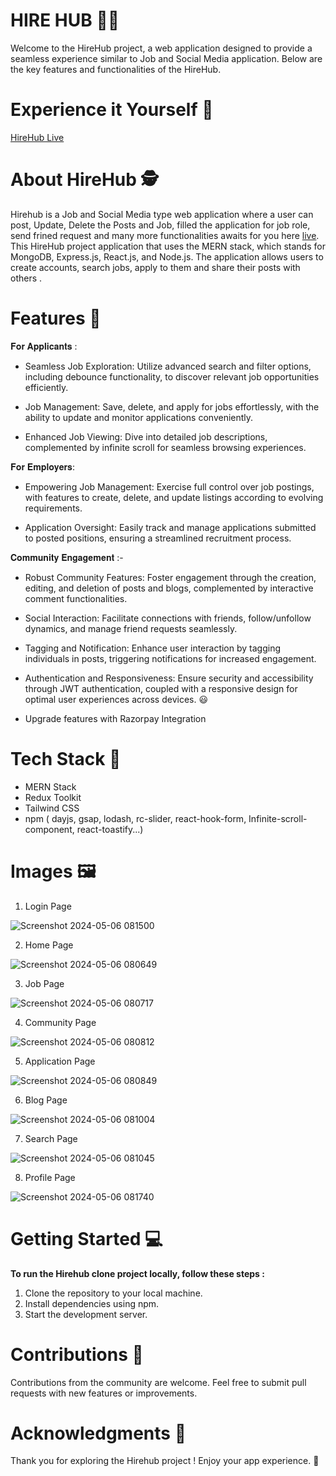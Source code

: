 # HIRE HUB 🧑‍🎓

Welcome to the HireHub project, a web application designed to provide a seamless experience similar to Job and Social Media application. Below are the key features and functionalities of the HireHub.

# Experience it Yourself 🔗

[HireHub Live](https://arya-hirehub.netlify.app/)

# About HireHub 🕵️

Hirehub is a Job and Social Media type web application where a user can post, Update, Delete the Posts and Job, filled the application for job role, send frined request and many more functionalities awaits for you here [live](https://arya-hirehub.netlify.app/). This HireHub project application that uses the MERN stack, which stands for MongoDB, Express.js, React.js, and Node.js. The application allows users to create accounts, search jobs, apply to them and share their posts with others .

# Features 🤖

𝐅𝐨𝐫 𝐀𝐩𝐩𝐥𝐢𝐜𝐚𝐧𝐭𝐬 :

- Seamless Job Exploration: Utilize advanced search and filter options, including debounce functionality, to discover relevant job opportunities efficiently.

- Job Management: Save, delete, and apply for jobs effortlessly, with the ability to update and monitor applications conveniently.

- Enhanced Job Viewing: Dive into detailed job descriptions, complemented by infinite scroll for seamless browsing experiences.

𝐅𝐨𝐫 𝐄𝐦𝐩𝐥𝐨𝐲𝐞𝐫𝐬:

- Empowering Job Management: Exercise full control over job postings, with features to create, delete, and update listings according to evolving requirements.

- Application Oversight: Easily track and manage applications submitted to posted positions, ensuring a streamlined recruitment process.

𝐂𝐨𝐦𝐦𝐮𝐧𝐢𝐭𝐲 𝐄𝐧𝐠𝐚𝐠𝐞𝐦𝐞𝐧𝐭 :-

- Robust Community Features: Foster engagement through the creation, editing, and deletion of posts and blogs, complemented by interactive comment functionalities.

- Social Interaction: Facilitate connections with friends, follow/unfollow dynamics, and manage friend requests seamlessly.

- Tagging and Notification: Enhance user interaction by tagging individuals in posts, triggering notifications for increased engagement.

- Authentication and Responsiveness: Ensure security and accessibility through JWT authentication, coupled with a responsive design for optimal user experiences across devices. 😃 

- Upgrade features with Razorpay Integration



# Tech Stack 🎨

- MERN Stack
- Redux Toolkit
- Tailwind CSS
- npm ( dayjs, gsap, lodash, rc-slider, react-hook-form, Infinite-scroll-component, react-toastify...)

# Images 🖼️

1. Login Page

 ![Screenshot 2024-05-06 081500](https://github.com/Arya-Kishan/hirehub-frontend/assets/133795523/238fefc2-e993-4016-b4da-d95451e5fd62)

2. Home Page

![Screenshot 2024-05-06 080649](https://github.com/Arya-Kishan/hirehub-frontend/assets/133795523/44fd2d3d-aa0c-46f0-bd19-a3a9c6e87956)

3. Job Page

![Screenshot 2024-05-06 080717](https://github.com/Arya-Kishan/hirehub-frontend/assets/133795523/08b6a44f-a6a2-475f-9703-138556e09ec0)

4. Community Page

![Screenshot 2024-05-06 080812](https://github.com/Arya-Kishan/hirehub-frontend/assets/133795523/4f3fe674-240f-4f89-970e-485f52ae1399)

5. Application Page

![Screenshot 2024-05-06 080849](https://github.com/Arya-Kishan/hirehub-frontend/assets/133795523/edb17528-8cc7-4231-b5eb-021491aa0cd1)

6. Blog Page

![Screenshot 2024-05-06 081004](https://github.com/Arya-Kishan/hirehub-frontend/assets/133795523/c047351c-0f28-4db6-b3ef-cb1050d95f1b)

7. Search Page

![Screenshot 2024-05-06 081045](https://github.com/Arya-Kishan/hirehub-frontend/assets/133795523/f2786cdb-ee83-45e4-a9b6-90046ad3c62d)

8. Profile Page

![Screenshot 2024-05-06 081740](https://github.com/Arya-Kishan/hirehub-frontend/assets/133795523/0d951dfe-50dd-457e-a558-1c32cba67605)


# Getting Started 💻

**To run the Hirehub clone project locally, follow these steps :**

1. Clone the repository to your local machine.
2. Install dependencies using npm.
3. Start the development server.

# Contributions 🤝

Contributions from the community are welcome. Feel free to submit pull requests with new features or improvements.

# Acknowledgments 🙏

Thank you for exploring the Hirehub project ! Enjoy your app experience. 💬